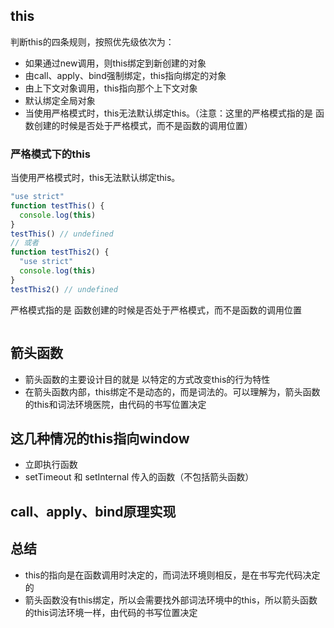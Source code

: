 ## this
判断this的四条规则，按照优先级依次为：
+ 如果通过new调用，则this绑定到新创建的对象
+ 由call、apply、bind强制绑定，this指向绑定的对象
+ 由上下文对象调用，this指向那个上下文对象
+ 默认绑定全局对象
+ 当使用严格模式时，this无法默认绑定this。（注意：这里的严格模式指的是 函数创建的时候是否处于严格模式，而不是函数的调用位置）

### 严格模式下的this
当使用严格模式时，this无法默认绑定this。
```js
"use strict"
function testThis() {
  console.log(this)
}
testThis() // undefined
// 或者
function testThis2() {
  "use strict"
  console.log(this)
}
testThis2() // undefined
```
严格模式指的是 函数创建的时候是否处于严格模式，而不是函数的调用位置
```js

```
## 箭头函数
+ 箭头函数的主要设计目的就是 以特定的方式改变this的行为特性
+ 在箭头函数内部，this绑定不是动态的，而是词法的。可以理解为，箭头函数的this和词法环境医院，由代码的书写位置决定
## 这几种情况的this指向window
+ 立即执行函数
+ setTimeout 和 setInternal 传入的函数（不包括箭头函数）

## call、apply、bind原理实现
## 总结
+ this的指向是在函数调用时决定的，而词法环境则相反，是在书写完代码决定的
+ 箭头函数没有this绑定，所以会需要找外部词法环境中的this，所以箭头函数的this词法环境一样，由代码的书写位置决定